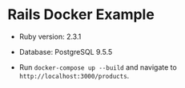 # Rails Docker Example

* Ruby version: 2.3.1

* Database: PostgreSQL 9.5.5

* Run `docker-compose up --build` and navigate to `http://localhost:3000/products`.
